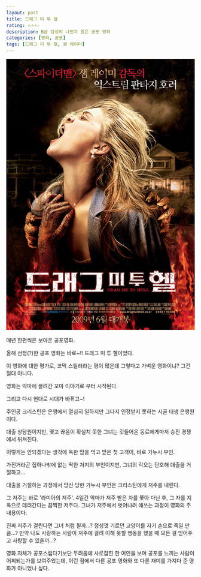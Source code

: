 ```yaml
---
layout: post
title: 드래그 미 투 헬
rating: ⭐️⭐️⭐️☆
description: B급 감성의 나쁘지 않은 공포 영화
categories: [영화, 공포]
tags: [드래그 미 투 헬, 샘 레이미]
---
```


![드래그 미 투 헬](../../img/2009/drag_me_to_hell.jpg)

매년 한편씩은 보아온 공포영화.

올해 선정(?)한 공포 영화는 바로~!! 드래그 미 투 헬이었다.

이 영화에 대한 평가로, 코믹 스릴러라는 평이 많은데 그렇다고 가벼운 영화이냐? 그건 절대 아니다.

영화는 악마에 끌려간 꼬마 이야기로 부터 시작된다.

그리고 다시 현대로 시대가 바뀌고~!

주인공 크리스틴은 은행에서 열심히 일하지만 그다지 인정받지 못하는 시골 
태생 은행원이다.

대출 상담원이지만, 맺고 끊음이 확실치 못한 그녀는 갓들어온 동료에게마저 승진 경쟁에서 뒤쳐진다.

 
이렇게는 안되겠다는 생각에 독한 맘을 먹고 받은 첫 고객이, 바로 가누시 부인.

가진거라곤 집하나밖에 없는 딱한 처지의 부인이지만, 그녀의 각오는 단호해 대출을 거절하고...

대출을 거절하는 과정에서 망신 당한 가누시 부인은 크리스틴에게 저주를 내린다.

 
그 저주는 바로 '라미아의 저주'.
4일간 악마가 저주 받은 자를 쫓아 다닌 후, 그 자를 지옥으로 데려간다는 끔찍한 저주다.
그녀가 저주에서 벗어나려 애쓰는 과정이 영화의 주 내용이다.

진짜 저주가 걸린다면 그녀 처럼 될까...? 정성껏 기르던 고양이를 자기 손으로 죽일 만큼...?
만약 나도 사랑하는 사람이 저주에 걸려 이해 못할 행동을 했을 때 모든 걸 믿어주고 사랑할 수 있을까...?

영화 자체가 공포스럽다기보단 두려움에 사로잡힌 한 여인을 보며 공포를 느끼는 사람이 어찌되는가를 보여주었는데, 이런 점에서 다른 공포 영화와 또 다른 재미를 가져다 준 영화가 아니었나 싶다.